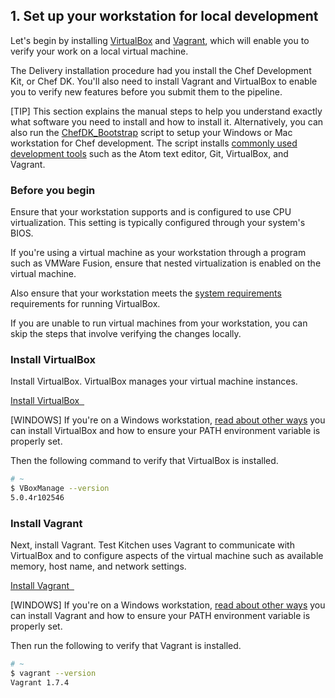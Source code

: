 ## 1. Set up your workstation for local development

Let's begin by installing [VirtualBox](https://www.virtualbox.org) and [Vagrant](https://www.vagrantup.com), which will enable you to verify your work on a local virtual machine.

The Delivery installation procedure had you install the Chef Development Kit, or Chef DK. You'll also need to install Vagrant and VirtualBox to enable you to verify new features before you submit them to the pipeline.

[TIP] This section explains the manual steps to help you understand exactly what software you need to install and how to install it. Alternatively, you can also run the [ChefDK_Bootstrap](https://github.com/Nordstrom/chefdk_bootstrap) script to setup your Windows or Mac workstation for Chef development. The script installs [commonly used development tools](https://github.com/Nordstrom/chefdk_bootstrap#what-does-it-do) such as the Atom text editor, Git, VirtualBox, and Vagrant.

### Before you begin

Ensure that your workstation supports and is configured to use CPU virtualization. This setting is typically configured through your system's BIOS.

If you're using a virtual machine as your workstation through a program such as VMWare Fusion, ensure that nested virtualization is enabled on the virtual machine.

Also ensure that your workstation meets the [system requirements](https://www.virtualbox.org/wiki/End-user_documentation) requirements for running VirtualBox.

If you are unable to run virtual machines from your workstation, you can skip the steps that involve verifying the changes locally.

### Install VirtualBox

Install VirtualBox. VirtualBox manages your virtual machine instances.

<a class='accent-button radius' href='https://www.virtualbox.org/wiki/Downloads' target='_blank'>Install VirtualBox&nbsp;&nbsp;<i class='fa fa-external-link'></i></a>

[WINDOWS] If you're on a Windows workstation, [read about other ways](/local-development/windows/get-set-up/get-set-up-vagrant/#step1) you can install VirtualBox and how to ensure your PATH environment variable is properly set.

Then the following command to verify that VirtualBox is installed.

```bash
# ~
$ VBoxManage --version
5.0.4r102546
```

### Install Vagrant

Next, install Vagrant. Test Kitchen uses Vagrant to communicate with VirtualBox and to configure aspects of the virtual machine such as available memory, host name, and network settings.

<a class='accent-button radius' href='https://www.vagrantup.com/downloads.html' target='_blank'>Install Vagrant&nbsp;&nbsp;<i class='fa fa-external-link'></i></a>

[WINDOWS] If you're on a Windows workstation, [read about other ways](/local-development/windows/get-set-up/get-set-up-vagrant/#step2) you can install Vagrant and how to ensure your PATH environment variable is properly set.

Then run the following to verify that Vagrant is installed.

```bash
# ~
$ vagrant --version
Vagrant 1.7.4
```
